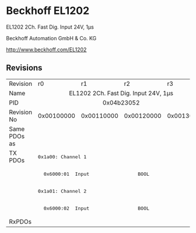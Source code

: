 # Beckhoff EL1202

EL1202 2Ch. Fast Dig. Input 24V, 1µs

Beckhoff Automation GmbH & Co. KG

http://www.beckhoff.com/EL1202

## Revisions
<table>
<tr>
<td>Revision</td>
<td>r0</td>
<td>r1</td>
<td>r2</td>
<td>r3</td>
</tr>
<tr>
<td>Name</td>
<td colspan=4 align="center">EL1202 2Ch. Fast Dig. Input 24V, 1µs</td>
</tr>
<tr>
<td>PID</td>
<td colspan=4 align="center">0x04b23052</td>
</tr>
<tr>
<td>Revision No</td>
<td>0x00100000</td>
<td>0x00110000</td>
<td>0x00120000</td>
<td>0x00130000</td>
</tr>
<tr>
<td>Same PDOs as</td>
<td colspan=4 align="center"></td>
</tr>
<tr>
<td rowspan=4 valign=top>TX PDOs</td>
<td colspan=4 align="left"><pre>0x1a00: Channel 1</pre></td>
<td></td>
</tr>
<tr>
<td colspan=4 align="left"><pre>  0x6000:01  Input                 BOOL</pre></td>
</tr>
<tr>
<td colspan=4 align="left"><pre>0x1a01: Channel 2</pre></td>
</tr>
<tr>
<td colspan=4 align="left"><pre>  0x6000:02  Input                 BOOL</pre></td>
</tr>
<tr>
<td>RxPDOs</td>
<td colspan=4 align="left"></td>
</tr>
</table>
